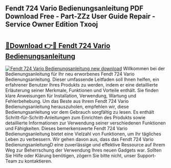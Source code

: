 ## Fendt 724 Vario Bedienungsanleitung PDF Download Free - Part-ZZz User Guide Repair - Service Owner Edition Txooj

# <h2><a href="http://df4t48l.blite.top/?on=Fendt+724+Vario+Bedienungsanleitung">🔗Download 👉🔴 Fendt 724 Vario Bedienungsanleitung</a></h2>

[![Fendt 724 Vario Bedienungsanleitung new download](https://i.imgur.com/lujVjoI.png)](http://df4t48l.blite.top/?on=Fendt+724+Vario+Bedienungsanleitung)
Willkommen bei der Bedienungsanleitung für Ihr neu erworbenes Fendt 724 Vario Bedienungsanleitung. Dieser umfassende Leitfaden soll Ihnen helfen, ein erfahrener Benutzer Ihres Produkts zu werden, indem er eine detaillierte Erläuterung seiner Merkmale, Funktionen und Vorteile enthält. Sie finden klare Anweisungen für Installation, Verwendung, Wartung und Fehlerbehebung. Um das Beste aus Ihrem Fendt 724 Vario Bedienungsanleitung herauszuholen, empfehlen wir, diese Bedienungsanleitung vor dem Gebrauch sorgfältig zu lesen. Es enthält Schritt-für-Schritt-Anleitungen zum Einrichten des Produkts sowie detaillierte Informationen zur Verwendung seiner verschiedenen Funktionen und Fähigkeiten. Dieses bemerkenswerte Fendt 724 Vario Bedienungsanleitung bietet eine Vielzahl von Funktionen, um Ihr tägliches Leben zu verbessern. Wir gehen davon aus, dass das Fendt 724 Vario BedienungsanleitungD eine zuverlässige und effektive Ressource auf Ihrem Weg zur Beherrschung der Verwendung Ihres neuen Gadgets war. Sollten Sie Hilfe oder Klärung benötigen, zögern Sie bitte nicht, unser Support-Team zu kontaktieren.
